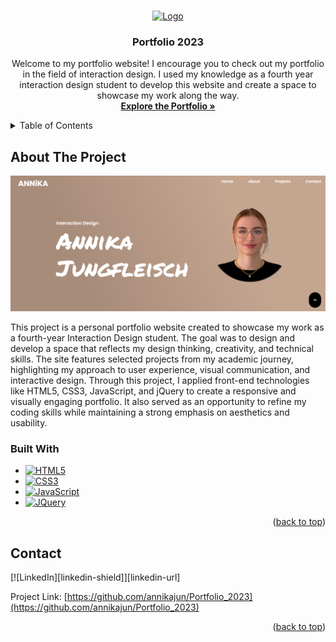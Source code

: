 <!-- Improved compatibility of back to top link: See: https://github.com/othneildrew/Best-README-Template/pull/73 -->
<a id="readme-top"></a>
<!--
*** Thanks for checking out the Best-README-Template. If you have a suggestion
*** that would make this better, please fork the repo and create a pull request
*** or simply open an issue with the tag "enhancement".
*** Don't forget to give the project a star!
*** Thanks again! Now go create something AMAZING! :D
-->



<!-- PROJECT SHIELDS -->
<!--
*** I'm using markdown "reference style" links for readability.
*** Reference links are enclosed in brackets [ ] instead of parentheses ( ).
*** See the bottom of this document for the declaration of the reference variables
*** for contributors-url, forks-url, etc. This is an optional, concise syntax you may use.
*** https://www.markdownguide.org/basic-syntax/#reference-style-links
-->



<!-- PROJECT LOGO -->
<br />
<div align="center">
  <a href="https://github.com/annikajun/Portfolio_2023">
    <img src="img/about_circle.png" alt="Logo" width="80" height="80">
  </a>

<h3 align="center">Portfolio 2023</h3>

  <p align="center">
    Welcome to my portfolio website! I encourage you to check out my portfolio in the field of interaction design. I used my knowledge as a fourth year interaction design student to develop this website and create a space to showcase my work along the way.
    <br />
    <a href="https://annikajun.github.io/Portfolio_2023"><strong>Explore the Portfolio »</strong></a>
  </p>
</div>



<!-- TABLE OF CONTENTS -->
<details>
  <summary>Table of Contents</summary>
  <ol>
    <li>
      <a href="#about-the-project">About The Project</a>
      <ul>
        <li><a href="#built-with">Built With</a></li>
      </ul>
    </li>
    <li><a href="#contact">Contact</a></li>
  </ol>
</details>



<!-- ABOUT THE PROJECT -->
## About The Project

[![Potfoilo Image][product-screenshot]](https://annikajun.github.io/Portfolio_2023)

This project is a personal portfolio website created to showcase my work as a fourth-year Interaction Design student. The goal was to design and develop a space that reflects my design thinking, creativity, and technical skills. The site features selected projects from my academic journey, highlighting my approach to user experience, visual communication, and interactive design.
Through this project, I applied front-end technologies like HTML5, CSS3, JavaScript, and jQuery to create a responsive and visually engaging portfolio. It also served as an opportunity to refine my coding skills while maintaining a strong emphasis on aesthetics and usability.



### Built With


* [![HTML5][HTML5]][HTML5-url]
* [![CSS3][CSS3]][CSS3-url]
* [![JavaScript][JavaScript]][JavaScript-url]
* [![JQuery][JQuery]][JQuery-url]

<p align="right">(<a href="#readme-top">back to top</a>)</p>



<!-- CONTACT -->
## Contact

[![LinkedIn][linkedin-shield]][linkedin-url]

Project Link: [https://github.com/annikajun/Portfolio_2023](https://github.com/annikajun/Portfolio_2023)

<p align="right">(<a href="#readme-top">back to top</a>)</p>



<!-- MARKDOWN LINKS & IMAGES -->

[product-screenshot]: img/portfolio23_ss.png

[HTML5]: https://img.shields.io/badge/HTML5-E34F26?style=for-the-badge&logo=html5&logoColor=white
[HTML5-url]: https://developer.mozilla.org/en-US/docs/Web/HTML

[CSS3]: https://img.shields.io/badge/CSS3-1572B6?style=for-the-badge&logo=css3&logoColor=white
[CSS3-url]: https://developer.mozilla.org/en-US/docs/Web/CSS

[JavaScript]: https://img.shields.io/badge/JavaScript-F7DF1E?style=for-the-badge&logo=javascript&logoColor=black
[JavaScript-url]: https://developer.mozilla.org/en-US/docs/Web/JavaScript

[JQuery]: https://img.shields.io/badge/jQuery-0769AD?style=for-the-badge&logo=jquery&logoColor=white
[JQuery-url]: https://jquery.com
